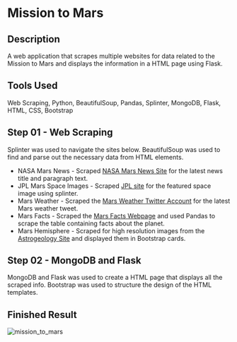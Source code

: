 # Mission to Mars

## Description
A web application that scrapes multiple websites for data related to the Mission to Mars and displays the information in a HTML page using Flask.

## Tools Used
Web Scraping, Python, BeautifulSoup, Pandas, Splinter, MongoDB, Flask, HTML, CSS, Bootstrap

## Step 01 - Web Scraping
Splinter was used to navigate the sites below. BeautifulSoup was used to find and parse out the necessary data from HTML elements.

* NASA Mars News - Scraped [NASA Mars News Site](https://mars.nasa.gov/news/) for the latest news title and paragraph text.
* JPL Mars Space Images - Scraped [JPL site](https://www.jpl.nasa.gov/spaceimages/?search=&category=Mars) for the featured space image using splinter.
* Mars Weather - Scraped the [Mars Weather Twitter Account](https://twitter.com/marswxreport?lang=en) for the latest Mars weather tweet.
* Mars Facts - Scraped the [Mars Facts Webpage](http://space-facts.com/mars/) and used Pandas to scrape the table containing facts about the planet.
* Mars Hemisphere - Scraped for high resolution images from the [Astrogeology Site](https://astrogeology.usgs.gov/search/results?q=hemisphere+enhanced&k1=target&v1=Mars) and displayed them in Bootstrap cards.

## Step 02 - MongoDB and Flask

MongoDB and Flask was used to create a HTML page that displays all the scraped info. Bootstrap was used to structure the design of the HTML templates.

## Finished Result
![mission_to_mars](Images/yuta_mars_screenshot.png)

